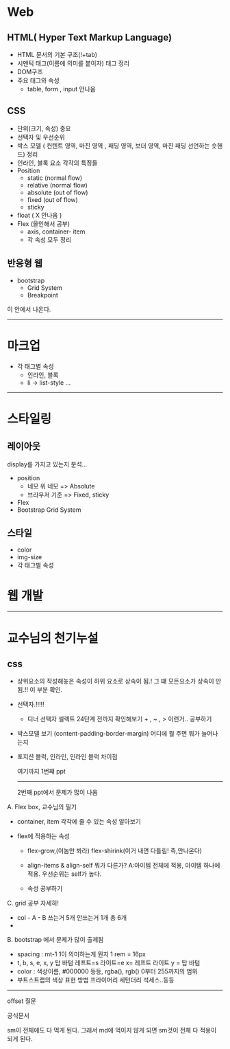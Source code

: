 # Web



## HTML( Hyper Text Markup Language)

- HTML 문서의 기본 구조(!+tab)
- 시멘틱 태그(이름에 의미를 붙이자) 태그 정리
- DOM구조 
- 주요 태그와 속성
    - table, form , input  안나옴

## CSS

- 단위(크기, 속성) 중요
- 선택자 및 우선순위 
- 박스 모델 ( 컨텐트 영역, 마진 영역 , 패딩 영역, 보더 영역, 마진 패딩 선언하는 숏핸드) 정리
- 인라인, 블록 요소 각각의 특징들
- Position 
    - static (normal flow)
    - relative (normal flow)
    - absolute (out of flow)
    - fixed (out of flow)
    - sticky
- float ( X 안나옴 )
- Flex (올인해서 공부)
    - axis, container- item
    - 각 속성 모두 정리

## 반응형 웹

- bootstrap
    - Grid System
    - Breakpoint

이 안에서 나온다.





<hr>

# 마크업

- 각 태그별 속성
    - 인라인, 블록
    - li -> list-style ...

<hr>

# 스타일링

## 레이아웃

display를 가지고 있는지 분석...

- position
    - 네모 위 네모 => Absolute
    - 브라우저 기준 => Fixed, sticky
- Flex
- Bootstrap Grid System

## 스타일

- color
- img-size
- 각 태그별 속성

# 웹 개발



<hr>

# 교수님의 천기누설

## css

- 상위요소의 작성해놓은 속성이 하위 요소로 상속이 됨.! 그 떄 모든요소가 상속이 안됨.!! 이 부분 확인. 
- 선택자.!!!!!
    - 디너 선택자 셀렉트 24단계 전까지 확인해보기 + , ~ , > 이런거.. 공부하기

- 박스모델 보기 (content-padding-border-margin) 어디에 뭘 주면 뭐가 늘어나는지 



- 포지션 블럭, 인라인, 인라인 블럭 차이점 

    여기까지 1번쨰 ppt

    <hr>

    2번째 ppt에서 문제가 많이 나옴

A. Flex box, 교수님의 필기

- container, item 각각에 줄 수 있는 속성 알아보기

- flex에 적용하는 속성 

    - flex-grow,(이놈만 봐라) flex-shirink(이거 내면 다틀림! 즉,안나온다) 

    - align-items & align-self 뭐가 다른가? A:아이템 전체에 적용, 아이템 하나에 적용. 우선순위는 self가 높다.

    - 속성 공부하기 

         

C. grid 공부 자세히!

- col - A  - B  쓰는거 5개 안쓰는거 1개 총 6개
- 



B. bootstrap 에서 문제가 많이 출제됨

- spacing : mt-1 1이 의미하는게 뭔지 1 rem = 16px
- t, b, s, e, x, y 탑 바텀 레프트=s 라이트=e x= 레프트 라이트 y = 탑 바텀
- color : 색상이름, #000000 등등, rgba(), rgb() 0부터 255까지의 범위
- 부트스트랩의 색상 표현 방법 프라이머리 세턴더리 석세스..등등

<hr>

offset 질문 

공식문서 

sm이 전체에도 다 먹게 된다. 그래서 md에 먹이지 않게 되면 sm것이 전체 다 적용이 되게 된다. 



